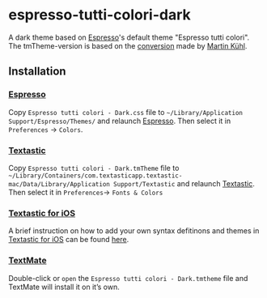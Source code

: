 # espresso-tutti-colori-dark

A dark theme based on [Espresso][]'s default theme "Espresso tutti colori". The tmTheme-version is based on the [conversion](https://github.com/mkhl/espresso-tutti-colori.tmtheme) made by [Martin Kühl](https://github.com/mkhl).

## Installation

### [Espresso][]
Copy `Espresso tutti colori - Dark.css` file to `~/Library/Application Support/Espresso/Themes/` and relaunch [Espresso][]. Then select it in `Preferences` -> `Colors`.

### [Textastic][]
Copy `Espresso tutti colori - Dark.tmTheme` file to `~/Library/Containers/com.textasticapp.textastic-mac/Data/Library/Application Support/Textastic` and relaunch [Textastic][]. Then select it in `Preferences`-> `Fonts & Colors`

### [Textastic for iOS](http://www.textasticapp.com)

A brief instruction on how to add your own syntax defitinons and themes in [Textastic for iOS](http://www.textasticapp.com) can be found [here](http://www.textasticapp.com/iphone/v5/manual/lessons/How_can_I_add_my_own_syntax_definitions__themes_and_templates.html).


### [TextMate][]
Double-click or `open` the `Espresso tutti colori - Dark.tmtheme` file and TextMate will install it on it’s own.

[espresso]: http://macrabbit.com/espresso/
[textmate]: http://macromates.com/
[textastic]: http://www.textasticapp.com